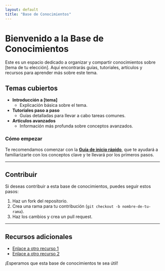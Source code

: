 ```yaml
---
layout: default
title: "Base de Conocimientos"
---
```


# Bienvenido a la Base de Conocimientos

Este es un espacio dedicado a organizar y compartir conocimientos sobre [tema de tu elección]. Aquí encontrarás guías, tutoriales, artículos y recursos para aprender más sobre este tema.

## Temas cubiertos

- **Introducción a [tema]**
  - Explicación básica sobre el tema.
- **Tutoriales paso a paso**
  - Guías detalladas para llevar a cabo tareas comunes.
- **Artículos avanzados**
  - Información más profunda sobre conceptos avanzados.

### Cómo empezar

Te recomendamos comenzar con la **[Guía de inicio rápido](getting-started.md)**, que te ayudará a familiarizarte con los conceptos clave y te llevará por los primeros pasos.

---

## Contribuir

Si deseas contribuir a esta base de conocimientos, puedes seguir estos pasos:

1. Haz un fork del repositorio.
2. Crea una rama para tu contribución (`git checkout -b nombre-de-tu-rama`).
3. Haz los cambios y crea un pull request.

---

## Recursos adicionales

- [Enlace a otro recurso 1](https://www.enlace1.com)
- [Enlace a otro recurso 2](https://www.enlace2.com)

¡Esperamos que esta base de conocimientos te sea útil!
